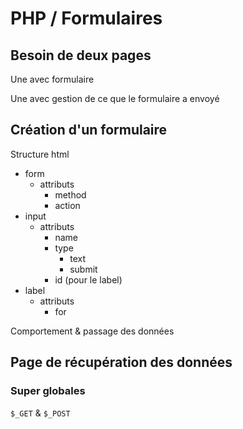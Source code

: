 # PHP / Formulaires

## Besoin de deux pages

Une avec formulaire

Une avec gestion de ce que le formulaire a envoyé

## Création d'un formulaire

Structure html

- form
  - attributs
    - method
    - action
- input
  - attributs
    - name
    - type
      - text
      - submit
    - id (pour le label)
- label
  - attributs
    - for

Comportement & passage des données

## Page de récupération des données

### Super globales

`$_GET` & `$_POST`

